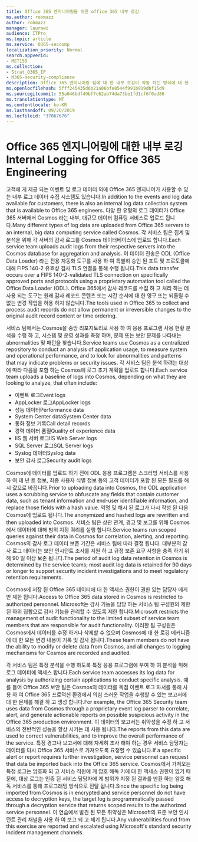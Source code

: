 ```yaml
---
title: Office 365 엔지니어링을 위한 office 365 내부 로깅
ms.author: robmazz
author: robmazz
manager: laurawi
audience: ITPro
ms.topic: article
ms.service: O365-seccomp
localization_priority: Normal
search.appverid:
- MET150
ms.collection:
- Strat_O365_IP
- M365-security-compliance
description: Office 365 엔지니어링 팀에 대 한 내부 로깅이 작동 하는 방식에 대 한 설명입니다.
ms.openlocfilehash: 5fff245435d6b21a06bfe8544f991b919dbf15d9
ms.sourcegitcommit: 55a046bdf49bf7c62ab74da73be1fd1cf6f0ad86
ms.translationtype: MT
ms.contentlocale: ko-KR
ms.lasthandoff: 09/20/2019
ms.locfileid: "37067676"
---
```

# <a name="internal-logging-for-office-365-engineering"></a><span data-ttu-id="dab49-103">Office 365 엔지니어링에 대한 내부 로깅</span><span class="sxs-lookup"><span data-stu-id="dab49-103">Internal Logging for Office 365 Engineering</span></span>
<span data-ttu-id="dab49-104">고객에 게 제공 되는 이벤트 및 로그 데이터 외에 Office 365 엔지니어가 사용할 수 있는 내부 로그 데이터 수집 시스템도 있습니다.</span><span class="sxs-lookup"><span data-stu-id="dab49-104">In addition to the events and log data available for customers, there is also an internal log data collection system that is available to Office 365 engineers.</span></span> <span data-ttu-id="dab49-105">다양 한 유형의 로그 데이터가 Office 365 서버에서 Cosmos 라는 내부, 대규모 데이터 컴퓨팅 서비스로 업로드 됩니다.</span><span class="sxs-lookup"><span data-stu-id="dab49-105">Many different types of log data are uploaded from Office 365 servers to an internal, big data computing service called Cosmos.</span></span> <span data-ttu-id="dab49-106">각 서비스 팀은 집계 및 분석을 위해 각 서버의 감사 로그를 Cosmos 데이터베이스에 업로드 합니다.</span><span class="sxs-lookup"><span data-stu-id="dab49-106">Each service team uploads audit logs from their respective servers into the Cosmos database for aggregation and analysis.</span></span> <span data-ttu-id="dab49-107">이 데이터 전송은 ODL (Office Data Loader) 라는 전용 자동화 도구를 사용 하 여 특별히 승인 된 포트 및 프로토콜에 대해 FIPS 140-2 유효성 검사 TLS 연결을 통해 수행 됩니다.</span><span class="sxs-lookup"><span data-stu-id="dab49-107">This data transfer occurs over a FIPS 140-2-validated TLS connection on specifically approved ports and protocols using a proprietary automation tool called the Office Data Loader (ODL).</span></span> <span data-ttu-id="dab49-108">Office 365에서 감사 레코드를 수집 하 고 처리 하는 데 사용 되는 도구는 원래 감사 레코드 콘텐츠 또는 시간 순서에 대 한 영구 또는 되돌릴 수 없는 변경 작업을 허용 하지 않습니다.</span><span class="sxs-lookup"><span data-stu-id="dab49-108">The tools used in Office 365 to collect and process audit records do not allow permanent or irreversible changes to the original audit record content or time ordering.</span></span>

<span data-ttu-id="dab49-109">서비스 팀에서는 Cosmos을 중앙 리포지토리로 사용 하 여 응용 프로그램 사용 현황 분석을 수행 하 고, 시스템 및 운영 성과를 측정 하며, 문제 또는 보안 문제를 나타내는 abnormalities 및 패턴을 찾습니다.</span><span class="sxs-lookup"><span data-stu-id="dab49-109">Service teams use Cosmos as a centralized repository to conduct an analysis of application usage, to measure system and operational performance, and to look for abnormalities and patterns that may indicate problems or security issues.</span></span> <span data-ttu-id="dab49-110">각 서비스 팀은 분석 하려는 대상에 따라 다음을 포함 하는 Cosmos에 로그 초기 계획을 업로드 합니다.</span><span class="sxs-lookup"><span data-stu-id="dab49-110">Each service team uploads a baseline of logs into Cosmos, depending on what they are looking to analyze, that often include:</span></span>
- <span data-ttu-id="dab49-111">이벤트 로그</span><span class="sxs-lookup"><span data-stu-id="dab49-111">Event logs</span></span>
- <span data-ttu-id="dab49-112">AppLocker 로그</span><span class="sxs-lookup"><span data-stu-id="dab49-112">AppLocker logs</span></span>
- <span data-ttu-id="dab49-113">성능 데이터</span><span class="sxs-lookup"><span data-stu-id="dab49-113">Performance data</span></span>
- <span data-ttu-id="dab49-114">System Center data</span><span class="sxs-lookup"><span data-stu-id="dab49-114">System Center data</span></span>
- <span data-ttu-id="dab49-115">통화 정보 기록</span><span class="sxs-lookup"><span data-stu-id="dab49-115">Call detail records</span></span>
- <span data-ttu-id="dab49-116">경력 데이터 품질</span><span class="sxs-lookup"><span data-stu-id="dab49-116">Quality of experience data</span></span>
- <span data-ttu-id="dab49-117">IIS 웹 서버 로그</span><span class="sxs-lookup"><span data-stu-id="dab49-117">IIS Web Server logs</span></span>
- <span data-ttu-id="dab49-118">SQL Server 로그</span><span class="sxs-lookup"><span data-stu-id="dab49-118">SQL Server logs</span></span>
- <span data-ttu-id="dab49-119">Syslog 데이터</span><span class="sxs-lookup"><span data-stu-id="dab49-119">Syslog data</span></span>
- <span data-ttu-id="dab49-120">보안 감사 로그</span><span class="sxs-lookup"><span data-stu-id="dab49-120">Security audit logs</span></span>

<span data-ttu-id="dab49-121">Cosmos에 데이터를 업로드 하기 전에 ODL 응용 프로그램은 스크러빙 서비스를 사용 하 여 테 넌 트 정보, 최종 사용자 식별 정보 등의 고객 데이터가 포함 된 모든 필드를 해시 값으로 바꿉니다.</span><span class="sxs-lookup"><span data-stu-id="dab49-121">Prior to uploading data into Cosmos, the ODL application uses a scrubbing service to obfuscate any fields that contain customer data, such as tenant information and end-user identifiable information, and replace those fields with a hash value.</span></span> <span data-ttu-id="dab49-122">익명 및 해시 된 로그가 다시 작성 된 다음 Cosmos에 업로드 됩니다.</span><span class="sxs-lookup"><span data-stu-id="dab49-122">The anonymized and hashed logs are rewritten and then uploaded into Cosmos.</span></span> <span data-ttu-id="dab49-123">서비스 팀은 상관 관계, 경고 및 보고를 위해 Cosmos에서 데이터에 대해 범위 지정 쿼리를 실행 합니다.</span><span class="sxs-lookup"><span data-stu-id="dab49-123">Service teams run scoped queries against their data in Cosmos for correlation, alerting, and reporting.</span></span> <span data-ttu-id="dab49-124">Cosmos의 감사 로그 데이터 보존 기간은 서비스 팀에 따라 결정 됩니다. 대부분의 감사 로그 데이터는 보안 인시던트 조사를 지원 하 고 규정 보존 요구 사항을 충족 하기 위해 90 일 이상 보존 됩니다.</span><span class="sxs-lookup"><span data-stu-id="dab49-124">The period of audit log data retention in Cosmos is determined by the service teams; most audit log data is retained for 90 days or longer to support security incident investigations and to meet regulatory retention requirements.</span></span>

<span data-ttu-id="dab49-125">Cosmos에 저장 된 Office 365 데이터에 대 한 액세스 권한이 권한 있는 담당자 에게만 제한 됩니다.</span><span class="sxs-lookup"><span data-stu-id="dab49-125">Access to Office 365 data stored in Cosmos is restricted to authorized personnel.</span></span> <span data-ttu-id="dab49-126">Microsoft는 감사 기능을 담당 하는 서비스 팀 구성원의 제한 된 하위 집합으로 감사 기능을 관리할 수 있도록 제한 합니다.</span><span class="sxs-lookup"><span data-stu-id="dab49-126">Microsoft restricts the management of audit functionality to the limited subset of service team members that are responsible for audit functionality.</span></span> <span data-ttu-id="dab49-127">이러한 팀 구성원은 Cosmos에서 데이터를 수정 하거나 삭제할 수 없으며 Cosmos에 대 한 로깅 메커니즘에 대 한 모든 변경 내용이 기록 및 감사 됩니다.</span><span class="sxs-lookup"><span data-stu-id="dab49-127">These team members do not have the ability to modify or delete data from Cosmos, and all changes to logging mechanisms for Cosmos are recorded and audited.</span></span>

<span data-ttu-id="dab49-128">각 서비스 팀은 특정 분석을 수행 하도록 특정 응용 프로그램에 부여 하 여 분석을 위해 로그 데이터에 액세스 합니다.</span><span class="sxs-lookup"><span data-stu-id="dab49-128">Each service team accesses its log data for analysis by authorizing certain applications to conduct specific analysis.</span></span> <span data-ttu-id="dab49-129">예를 들어 Office 365 보안 팀은 Cosmos의 데이터를 독점 이벤트 로그 파서를 통해 사용 하 여 Office 365 프로덕션 환경에서 의심 스러운 작업을 수행할 수 있는 보고서에 대 한 문제를 해결 하 고 생성 합니다.</span><span class="sxs-lookup"><span data-stu-id="dab49-129">For example, the Office 365 Security team uses data from Cosmos through a proprietary event log parser to correlate, alert, and generate actionable reports on possible suspicious activity in the Office 365 production environment.</span></span> <span data-ttu-id="dab49-130">이 데이터의 보고서는 취약성을 수정 하 고 서비스의 전반적인 성능을 향상 시키는 데 사용 됩니다.</span><span class="sxs-lookup"><span data-stu-id="dab49-130">The reports from this data are used to correct vulnerabilities, and to improve the overall performance of the service.</span></span> <span data-ttu-id="dab49-131">특정 경고나 보고서에 대해 자세히 조사 해야 하는 경우 서비스 담당자는 데이터를 다시 Office 365 서비스로 가져오도록 요청할 수 있습니다.</span><span class="sxs-lookup"><span data-stu-id="dab49-131">If a specific alert or report requires further investigation, service personnel can request that data be imported back into the Office 365 service.</span></span> <span data-ttu-id="dab49-132">Cosmos에서 가져오는 특정 로그는 암호화 되 고 서비스 직원에 게 암호 해독 키에 대 한 액세스 권한이 없기 때문에, 대상 로그는 인증 된 서비스 담당자에 게 범위가 지정 된 결과를 반환 하는 암호 해독 서비스를 통해 프로그래밍 방식으로 전달 됩니다.</span><span class="sxs-lookup"><span data-stu-id="dab49-132">Since the specific log being imported from Cosmos is in encrypted and service personnel do not have access to decryption keys, the target log is programmatically passed through a decryption service that returns scoped results to the authorized service personnel.</span></span> <span data-ttu-id="dab49-133">이 연습에서 발견 된 모든 취약성은 Microsoft의 표준 보안 인시던트 관리 채널을 사용 하 여 보고 되 고 제기 됩니다.</span><span class="sxs-lookup"><span data-stu-id="dab49-133">Any vulnerabilities found from this exercise are reported and escalated using Microsoft's standard security incident management channels.</span></span>
